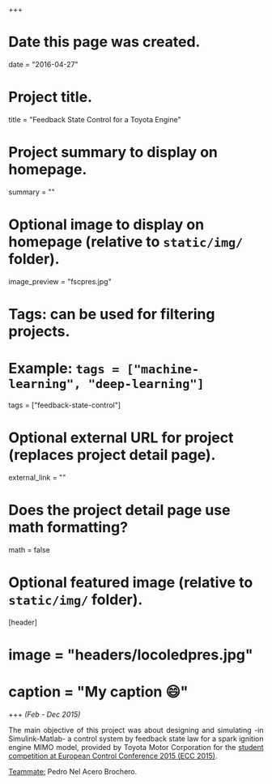 +++
# Date this page was created.
date = "2016-04-27"

# Project title.
title = "Feedback State Control for a Toyota Engine"

# Project summary to display on homepage.
summary = ""

# Optional image to display on homepage (relative to `static/img/` folder).
image_preview = "fscpres.jpg"

# Tags: can be used for filtering projects.
# Example: `tags = ["machine-learning", "deep-learning"]`
tags = ["feedback-state-control"]

# Optional external URL for project (replaces project detail page).
external_link = ""

# Does the project detail page use math formatting?
math = false

# Optional featured image (relative to `static/img/` folder).
[header]
# image = "headers/locoledpres.jpg"
# caption = "My caption :smile:"

+++
*(Feb - Dec 2015)*

<p align="justify">The main objective of this project was about designing and simulating -in Simulink-Matlab- a control system by feedback state law for a spark ignition engine MIMO model, provided by Toyota Motor Corporation for the <a href="/img/ecc15_student_competition.pdf" target="_blank">student competition at European Control Conference 2015 (ECC 2015)</a>.</p>

<p><u>Teammate:</u> Pedro Nel Acero Brochero.</p>
